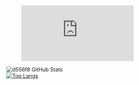 <figure><embed src="https://wakatime.com/share/@adedaa9e-0289-4145-ac9b-3ca20a1077a1/adadc99b-c67a-43e9-a0a5-bea445047329.svg"></embed></figure>

![d556f8 GitHub Stats](https://github-readme-stats.vercel.app/api?username=d556f8&show_icons=true&theme=radical)
<br>
[![Top Langs](https://github-readme-stats.vercel.app/api/top-langs/?username=d556f8)](https://github.com/anuraghazra/github-readme-stats)

<!--
**d556f8/d556f8** is a ✨ _special_ ✨ repository because its `README.md` (this file) appears on your GitHub profile.

Here are some ideas to get you started:

- 🔭 I’m currently working on ...
- 🌱 I’m currently learning ...
- 👯 I’m looking to collaborate on ...
- 🤔 I’m looking for help with ...
- 💬 Ask me about ...
- 📫 How to reach me: ...
- 😄 Pronouns: ...
- ⚡ Fun fact: ...
-->

